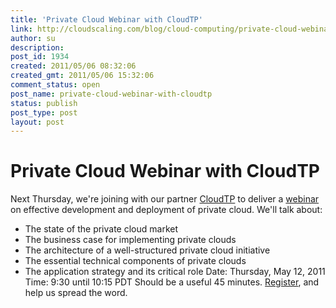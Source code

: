 ```yaml
---
title: 'Private Cloud Webinar with CloudTP'
link: http://cloudscaling.com/blog/cloud-computing/private-cloud-webinar-with-cloudtp/
author: su
description: 
post_id: 1934
created: 2011/05/06 08:32:06
created_gmt: 2011/05/06 15:32:06
comment_status: open
post_name: private-cloud-webinar-with-cloudtp
status: publish
post_type: post
layout: post
---
```


# Private Cloud Webinar with CloudTP

Next Thursday, we're joining with our partner [CloudTP](http://cloudtp.com/) to deliver a [webinar](http://cloudtp.com/mastering-private-clouds-webinar-registration) on effective development and deployment of private cloud. We'll talk about: 

  * The state of the private cloud market
  * The business case for implementing private clouds
  * The architecture of a well-structured private cloud initiative
  * The essential technical components of private clouds
  * The application strategy and its critical role
Date: Thursday, May 12, 2011 Time: 9:30 until 10:15 PDT Should be a useful 45 minutes. [Register](http://cloudtp.com/mastering-private-clouds-webinar-registration), and help us spread the word.